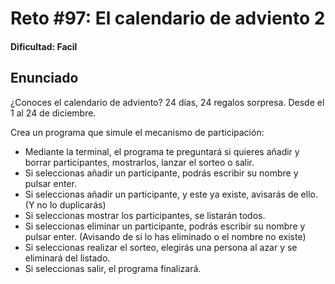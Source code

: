 # Reto #97: El calendario de adviento 2

#### Dificultad: Facil

## Enunciado

¿Conoces el calendario de adviento?
24 días, 24 regalos sorpresa.
Desde el 1 al 24 de diciembre.

Crea un programa que simule el mecanismo de participación:

- Mediante la terminal, el programa te preguntará si quieres añadir y borrar participantes, mostrarlos, lanzar el sorteo o salir.
- Si seleccionas añadir un participante, podrás escribir su nombre y pulsar enter.
- Si seleccionas añadir un participante, y este ya existe, avisarás de ello. (Y no lo duplicarás)
- Si seleccionas mostrar los participantes, se listarán todos.
- Si seleccionas eliminar un participante, podrás escribir su nombre y pulsar enter. (Avisando de si lo has eliminado o el nombre no existe)
- Si seleccionas realizar el sorteo, elegirás una persona al azar y se eliminará del listado.
- Si seleccionas salir, el programa finalizará.

